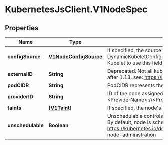 # KubernetesJsClient.V1NodeSpec

## Properties
Name | Type | Description | Notes
------------ | ------------- | ------------- | -------------
**configSource** | [**V1NodeConfigSource**](V1NodeConfigSource.md) | If specified, the source to get node configuration from The DynamicKubeletConfig feature gate must be enabled for the Kubelet to use this field | [optional] 
**externalID** | **String** | Deprecated. Not all kubelets will set this field. Remove field after 1.13. see: https://issues.k8s.io/61966 | [optional] 
**podCIDR** | **String** | PodCIDR represents the pod IP range assigned to the node. | [optional] 
**providerID** | **String** | ID of the node assigned by the cloud provider in the format: &lt;ProviderName&gt;://&lt;ProviderSpecificNodeID&gt; | [optional] 
**taints** | [**[V1Taint]**](V1Taint.md) | If specified, the node&#39;s taints. | [optional] 
**unschedulable** | **Boolean** | Unschedulable controls node schedulability of new pods. By default, node is schedulable. More info: https://kubernetes.io/docs/concepts/nodes/node/#manual-node-administration | [optional] 



